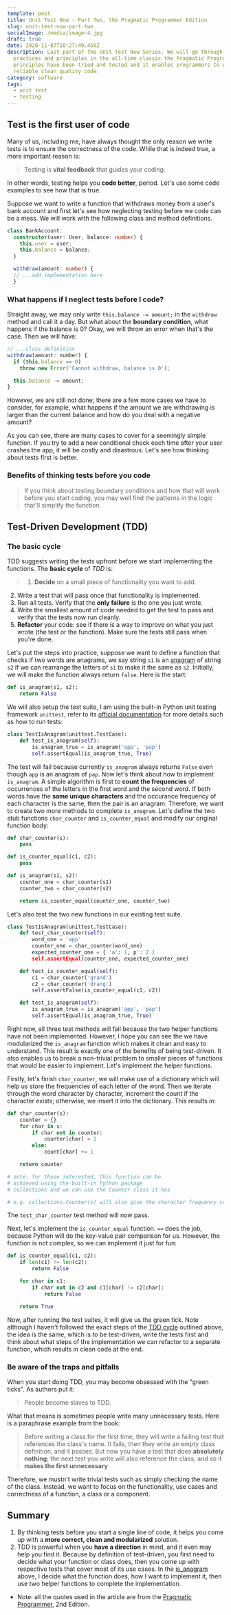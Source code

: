 ```yaml
---
template: post
title: Unit Test Now - Part Two, the Pragmatic Programmer Edition
slug: unit-test-now-part-two
socialImage: /media/image-4.jpg
draft: true
date: 2020-11-07T10:27:49.450Z
description: Last part of the Unit Test Now Series. We will go through the best
  practices and principles in the all-time classic the Pragmatic Programmer. The
  principles have been tried and tested and it enables programmers to write
  reliable clean quality code.
category: software
tags:
  - unit test
  - testing
---
```

## Test is the first user of code

Many of us, including me, have always thought the only reason we write tests is to ensure the correctness of the code. While that is indeed true, a more important reason is:

> Testing is **vital feedback** that guides your coding.

In other words, testing helps you **code better**, period. Let's use some code examples to see how that is true.

Suppose we want to write a function that withdraws money from a user's bank account and first let's see how neglecting testing before we code can be a mess. We will work with the following class and method definitions.

```typescript
class BankAccount:
  constructor(user: User, balance: number) {
    this.user = user;
    this.balance = balance;
  }

  withdraw(amount: number) {
  // ...add implementation here
  }
```

### What happens if I neglect tests before I code?

Straight away, we may only write `this.balance -= amount;` in the `withdraw` method and call it a day. But what about the **boundary condition**, what happens if the balance is 0? Okay, we will throw an error when that's the case. Then we will have:

```javascript
// ...class definition
withdraw(amount: number) {
  if (this.balance == 0)
    throw new Error('Cannot withdraw, balance is 0');

  this.balance -= amount;
}
```

However, we are still not done; there are a few more cases we have to consider, for example, what happens if the amount we are withdrawing is larger than the current balance and how do you deal with a negative amount?

As you can see, there are many cases to cover for a seemingly simple function. If you try to add a new conditional check each time after your user crashes the app, it will be costly and disastrous. Let's see how thinking about tests first is better.

### Benefits of thinking tests before you code

> If you think about testing boundary conditions and how that will work before you start coding, you may well find the patterns in the logic that'll simplify the function.

## <a name='tdd' style='border:none;'>Test-Driven Development (TDD)</a>

### <a name='tdd-basic-cycle' style='border:none;'>The basic cycle</a>

TDD suggests writing the tests upfront before we start implementing the functions. The **basic cycle** of *TDD* is:

> 1. **Decide** on a small piece of functionality you want to add.
2. Write a test that will pass once that functionality is implemented.
3. Run all tests. Verify that the **only failure** is the one you just wrote.
4. Write the smallest amount of code needed to get the test to pass and verify that the tests now run cleanly.
5. **Refactor** your code: see if there is a way to improve on what you just wrote (the test or the function). Make sure the tests still pass when you're done.

Let's put the steps into practice, suppose we want to define a function that checks if two words are anagrams, we say string `s1` is an [anagram](https://en.wikipedia.org/wiki/Anagram) of string `s2` if we can rearrange the letters of `s1` to make it the same as `s2`. Initially, we will make the function always return `false`. Here is the start:

```python
def is_anagram(s1, s2):
	return False
```

We will also setup the test suite, I am using the built-in Python unit testing framework `unittest`, refer to its [official documentation](https://docs.python.org/3/library/unittest.html) for more details such as how to run tests:

```python
class TestIsAnagram(unittest.TestCase):
	def test_is_anagram(self):
		is_anagram_true = is_anagram('app', 'pap')
		self.assertEqual(is_anagram_true, True)
```

The test will fail because currently `is_anagram` always returns `False` even though `app` is an anagram of `pap`. Now let's think about how to implement `is_anagram`. A simple algorithm is first to **count the frequencies** of occurrences of the letters in the first word and the second word. If both words have the **same unique characters** and the occurance frequency of each character is the same, then the pair is an anagram. Therefore, we want to create two more methods to complete `is_anagram`. Let's define the two stub functions `char_counter` and `is_counter_equal` and modify our original function body:

```python
def char_counter(s):
	pass

def is_counter_equal(c1, c2):
	pass

def is_anagram(s1, s2):
	counter_one = char_counter(s1)
	counter_two = char_counter(s2)

	return is_counter_equal(counter_one, counter_two)
```

Let's also test the two new functions in our existing test suite.

```python
class TestIsAnagram(unittest.TestCase):
	def test_char_counter(self):
		word_one = 'app'
		counter_one = char_counter(word_one)
		expected_counter_one = { 'a': 1, p': 2 }
		self.assertEqual(counter_one, expected_counter_one)

	def test_is_counter_equal(self):
		c1 = char_counter('grand')
		c2 = char_counter('drang')
		self.assertFalse(is_counter_equal(c1, c2))

	def test_is_anagram(self):
		is_anagram_true = is_anagram('app', 'pap')
		self.assertEqual(is_anagram_true, True)
```

Right now, all three test methods will fail because the two helper functions have not been implemented. However, I hope you can see the we have modularized the `is_anagram` function which makes it clean and easy to understand. This result is exactly one of the benefits of being test-driven. It also enables us to break a non-trivial problem to smaller pieces of functions that would be easier to implement. Let's implement the helper functions.


Firstly, let's finish `char_counter`, we will make use of a dictionary which will help us store the frequencies of each letter of the word. Then we iterate through the word character by character, increment the count if the character exists; otherwise, we insert it into the dictionary. This results in:

```python
def char_counter(s):
	counter = {}
	for char in s:
		if char not in counter:
			counter[char] = 1
		else:
			count[char] += 1

	return counter

# note: for those interested, this function can be
# achieved using the built-in Python package
# collections and we can use the Counter class it has

# e.g. collections.Counter(s) will also give the character frequency counts of the word.
```

The `test_char_counter` test method will now pass.

Next, let's implement the `is_counter_equal` function. `==` does the job, because Python will do the key-value pair comparison for us. However, the function is not complex, so we can implement it just for fun:

```python
def is_counter_equal(c1, c2):
	if len(c1) != len(c2):
		return False

	for char in c1:
		if char not in c2 and c1[char] != c2[char]:
			return False

	return True
```

Now, after running the test suites, it will give us the green tick. Note although I haven't followed the exact steps of the [TDD cycle](#tdd-basic-cycle) outlined above, the idea is the same, which is to be test-driven, write the tests first and think about what steps of the implementation we can refactor to a separate function, which results in clean code at the end.

### Be aware of the traps and pitfalls

When you start doing TDD, you may become obsessed with the "green ticks". As authors put it:

> People become slaves to TDD.

What that means is sometimes people write many unnecessary tests. Here is a paraphrase example from the book:

> Before writing a class for the first time, they will write a failing test that references the class's name. It fails, then they write an empty class definition, and it passes. But now you have a test that does **absolutely nothing**; the next test you write will also reference the class, and so it **makes the first unnecessary**

Therefore, we mustn't write trivial tests such as simply checking the name of the class. Instead, we want to focus on the functionality, use cases and correctness of a function, a class or a component.

## Summary

1. By thinking tests before you start a single line of code, it helps you come up with a **more correct, clean and modularized** solution.
2. TDD is powerful when you **have a direction** in mind, and it even may help you find it. Because by definition of test-driven, you first need to decide what your function or class does, then you come up with respective tests that cover most of its use cases. In the [is_anagram](#tdd) above, I decide what the function does, how I want to implement it, then use two helper functions to complete the implementation.

- Note: all the quotes used in the article are from the [Pragmatic Programmer](https://en.wikipedia.org/wiki/The_Pragmatic_Programmer), 2nd Edition.
